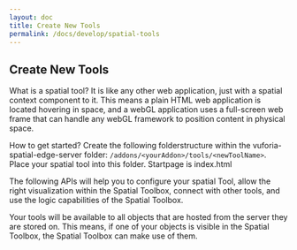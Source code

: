 ```yaml
---
layout: doc
title: Create New Tools
permalink: /docs/develop/spatial-tools
---
```


<a name="newTool"></a>
## Create New Tools

What is a spatial tool? It is like any other web application, just with a spatial context component to it. This means a plain HTML web application is located hovering in space, and a webGL application uses a full-screen web frame that can handle any webGL framework to position content in physical space.

How to get started? Create the following folderstructure within the vuforia-spatial-edge-server folder: ```/addons/<yourAddon>/tools/<newToolName>```. Place your spatial tool into this folder. Startpage is index.html

The following APIs will help you to configure your spatial Tool, allow the right visualization within the Spatial Toolbox, connect with other tools, and use the logic capabilities of the Spatial Toolbox. 


 Your tools will be available to all objects that are hosted from the server they are stored on. This means, if one of your objects is visible in the Spatial Toolbox, the Spatial Toolbox can make use of them.
